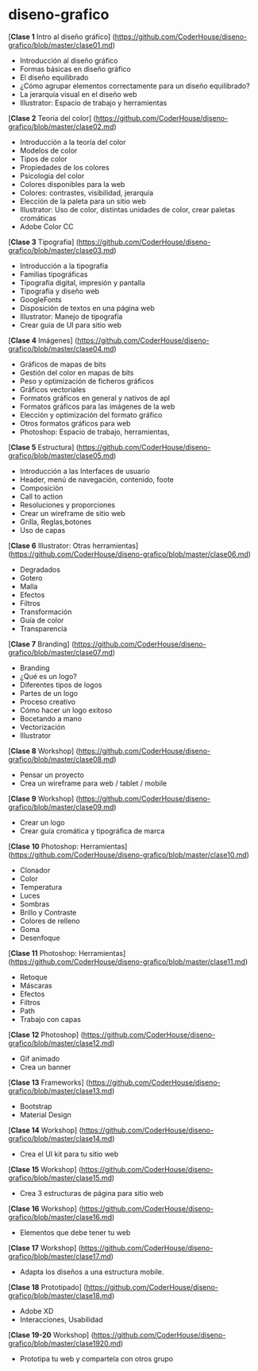 # diseno-grafico

[**Clase 1** Intro al diseño gráfico] (https://github.com/CoderHouse/diseno-grafico/blob/master/clase01.md)
  - Introducción al diseño gráfico
  - Formas básicas en diseño gráfico
  - El diseño equilibrado
  - ¿Cómo agrupar elementos correctamente para un diseño equilibrado?
  - La jerarquía visual en el diseño web
  - Illustrator: Espacio de trabajo y herramientas

[**Clase 2** Teoría del color] (https://github.com/CoderHouse/diseno-grafico/blob/master/clase02.md)
  - Introducción a la teoría del color
  - Modelos de color
  - Tipos de color
  - Propiedades de los colores
  - Psicología del color
  - Colores disponibles para la web
  - Colores: contrastes, visibilidad, jerarquía
  - Elección de la paleta para un sitio web
  - Illustrator: Uso de color, distintas unidades de color, crear paletas cromáticas
  - Adobe Color CC
  
[**Clase 3** Tipografía] (https://github.com/CoderHouse/diseno-grafico/blob/master/clase03.md)
- Introducción a la tipografía			
- Familias tipográficas			
- Tipografía digital, impresión y pantalla			
- Tipografía y diseño web			
- GoogleFonts			
- Disposición de textos en una página web			
- Illustrator: Manejo de tipografía			
- Crear guia de UI para sitio web

[**Clase 4** Imágenes] (https://github.com/CoderHouse/diseno-grafico/blob/master/clase04.md)
- Gráficos de mapas de bits			
- Gestión del color en mapas de bits			
- Peso y optimización de ficheros gráficos			
- Gráficos vectoriales			
- Formatos gráficos en general y nativos de apl			
- Formatos gráficos para las imágenes de la web			
- Elección y optimización del formato gráfico			
- Otros formatos gráficos para web			
- Photoshop: Espacio de trabajo, herramientas,

[**Clase 5** Estructura] (https://github.com/CoderHouse/diseno-grafico/blob/master/clase05.md)
- Introducción a las Interfaces de usuario			
- Header, menú de navegación, contenido, foote			
- Composición			
- Call to action			
- Resoluciones y proporciones			
- Crear un wireframe de sitio web			
- Grilla, Reglas,botones			
- Uso de capas

[**Clase 6** Illustrator: Otras herramientas] (https://github.com/CoderHouse/diseno-grafico/blob/master/clase06.md)
- Degradados			
- Gotero			
- Malla			
- Efectos			
- Filtros			
- Transformación			
- Guía de color			
- Transparencia

[**Clase 7** Branding] (https://github.com/CoderHouse/diseno-grafico/blob/master/clase07.md)
- Branding			
- ¿Qué es un logo?			
- Diferentes tipos de logos			
- Partes de un logo			
- Proceso creativo			
- Cómo hacer un logo exitoso			
- Bocetando a mano			
- Vectorización			
- Illustrator

[**Clase 8** Workshop] (https://github.com/CoderHouse/diseno-grafico/blob/master/clase08.md)
- Pensar un proyecto			
- Crea un wireframe para web / tablet / mobile

[**Clase 9** Workshop] (https://github.com/CoderHouse/diseno-grafico/blob/master/clase09.md)
- Crear un logo			
- Crear guía cromática y tipográfica de marca

[**Clase 10** Photoshop: Herramientas] (https://github.com/CoderHouse/diseno-grafico/blob/master/clase10.md)
- Clonador			
- Color			
- Temperatura			
- Luces			
- Sombras			
- Brillo y Contraste			
- Colores de relleno			
- Goma			
- Desenfoque

[**Clase 11** Photoshop: Herramientas] (https://github.com/CoderHouse/diseno-grafico/blob/master/clase11.md)
- Retoque			
- Máscaras			
- Efectos			
- Filtros			
- Path			
- Trabajo con capas

[**Clase 12** Photoshop] (https://github.com/CoderHouse/diseno-grafico/blob/master/clase12.md)
- Gif animado			
- Crea un banner

[**Clase 13** Frameworks] (https://github.com/CoderHouse/diseno-grafico/blob/master/clase13.md)
- Bootstrap			
- Material Design

[**Clase 14** Workshop] (https://github.com/CoderHouse/diseno-grafico/blob/master/clase14.md)
- Crea el UI kit para tu sitio web

[**Clase 15** Workshop] (https://github.com/CoderHouse/diseno-grafico/blob/master/clase15.md)
- Crea 3 estructuras de página para sitio web

[**Clase 16** Workshop] (https://github.com/CoderHouse/diseno-grafico/blob/master/clase16.md)
- Elementos que debe tener tu web

[**Clase 17** Workshop] (https://github.com/CoderHouse/diseno-grafico/blob/master/clase17.md)
- Adapta los diseños a una estructura mobile.

[**Clase 18** Prototipado] (https://github.com/CoderHouse/diseno-grafico/blob/master/clase18.md)
- Adobe XD			
- Interacciones, Usabilidad

[**Clase 19-20** Workshop] (https://github.com/CoderHouse/diseno-grafico/blob/master/clase1920.md)
- Prototipa tu web y compartela con otros grupo

